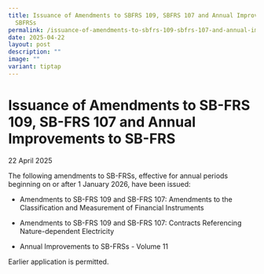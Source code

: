 ```yaml
---
title: Issuance of Amendments to SBFRS 109, SBFRS 107 and Annual Improvements to
  SBFRSs
permalink: /issuance-of-amendments-to-sbfrs-109-sbfrs-107-and-annual-improvements-to-sbfrss/
date: 2025-04-22
layout: post
description: ""
image: ""
variant: tiptap
---
```

<h1>Issuance of Amendments to SB-FRS 109, SB-FRS 107 and Annual Improvements to SB-FRS</h1>
<p>22 April 2025</p>
<p></p>
<p>The following amendments to SB-FRSs, effective for annual periods beginning
on or after 1 January 2026, have been issued:</p>
<ul data-tight="true" class="tight">
<li>
<p>Amendments to SB-FRS 109 and SB-FRS 107: Amendments to the Classification
and Measurement of Financial Instruments</p>
</li>
<li>
<p>Amendments to SB-FRS 109 and SB-FRS 107: Contracts Referencing Nature-dependent
Electricity</p>
</li>
<li>
<p>Annual Improvements to SB-FRSs - Volume 11</p>
</li>
</ul>
<p>Earlier application is permitted.</p>